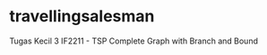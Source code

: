 travellingsalesman
==================

Tugas Kecil 3 IF2211 - TSP Complete Graph with Branch and Bound
